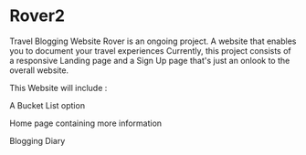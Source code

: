 # Rover2
Travel Blogging Website
Rover is an ongoing project. A website that enables you to document your travel experiences
Currently, this project consists of a responsive Landing page and a Sign Up page that's just an onlook to the overall website.

This Website will include :

A Bucket List option

Home page containing more information

Blogging Diary
